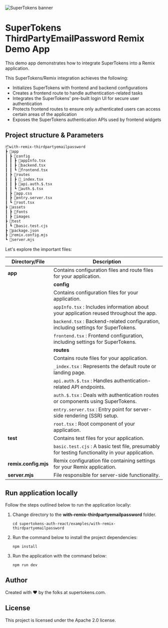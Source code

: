 ![SuperTokens banner](https://raw.githubusercontent.com/supertokens/supertokens-logo/master/images/Artboard%20%E2%80%93%2027%402x.png)

# SuperTokens ThirdPartyEmailPassword Remix Demo App

This demo app demonstrates how to integrate SuperTokens into a Remix application.

This SuperTokens/Remix integration achieves the following:

-   Initializes SuperTokens with frontend and backend configurations
-   Creates a frontend route to handle authentication-related tasks
-   Integrates the SuperTokens' pre-built login UI for secure user authentication
-   Protects frontend routes to ensure only authenticated users can access certain areas of the application
-   Exposes the SuperTokens authentication APIs used by frontend widgets

## Project structure & Parameters

```txt
📦with-remix-thirdpartyemailpassword
┣ 📂app
┃ ┣ 📂config
┃ ┃ ┣ 📜appInfo.tsx
┃ ┃ ┣ 📜backend.tsx
┃ ┃ ┗ 📜frontend.tsx
┃ ┣ 📂routes
┃ ┃ ┣ 📜_index.tsx
┃ ┃ ┣ 📜api.auth.$.tsx
┃ ┃ ┗ 📜auth.$.tsx
┃ ┣ 📜app.css
┃ ┣ 📜entry.server.tsx
┃ ┗ 📜root.tsx
┣ 📂assets
┃ ┣ 📂fonts
┃ ┣ 📂images
┣ 📂test
┃ ┗ 📜basic.test.cjs
┣ 📜package.json
┣ 📜remix.config.mjs
┗ 📜server.mjs
```

Let's explore the important files:

| Directory/File       | Description                                                                                     |
| -------------------- | ----------------------------------------------------------------------------------------------- |
| **app**              | Contains configuration files and route files for your application.                              |
|                      | **config**                                                                                      |
|                      | Contains configuration files for your application.                                              |
|                      | `appInfo.tsx` : Includes information about your application reused throughout the app.          |
|                      | `backend.tsx` : Backend-related configuration, including settings for SuperTokens.              |
|                      | `frontend.tsx` : Frontend configuration, including settings for SuperTokens.                    |
|                      | **routes**                                                                                      |
|                      | Contains route files for your application.                                                      |
|                      | `_index.tsx` : Represents the default route or landing page.                                    |
|                      | `api.auth.$.tsx` : Handles authentication-related API endpoints.                                |
|                      | `auth.$.tsx` : Deals with authentication routes or components using SuperTokens.                |
|                      | `entry.server.tsx` : Entry point for server-side rendering (SSR) setup.                         |
|                      | `root.tsx` : Root component of your application.                                                |
| **test**             | Contains test files for your application.                                                       |
|                      | `basic.test.cjs` : A basic test file, presumably for testing functionality in your application. |
| **remix.config.mjs** | Remix configuration file containing settings for your Remix application.                        |
| **server.mjs**       | File responsible for server-side functionality.                                                 |

## Run application locally

Follow the steps outlined below to run the application locally:

1. Change directory to the **with-remix-thirdpartyemailpassword** folder.

    ```shell
    cd supertokens-auth-react/examples/with-remix-thirdpartyemailpassword
    ```

2. Run the command below to install the project dependencies:

    ```shell
    npm install
    ```

3. Run the application with the command below:

    ```shell
    npm run dev
    ```

## Author

Created with :heart: by the folks at supertokens.com.

## License

This project is licensed under the Apache 2.0 license.
